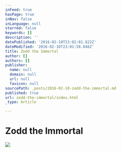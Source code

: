```yaml
---
inFeed: true
hasPage: true
inNav: false
inLanguage: null
starred: false
keywords: []
description: ''
datePublished: '2016-02-10T23:02:01.822Z'
dateModified: '2016-02-10T23:01:58.846Z'
title: Zodd the Immortal
author: []
authors: []
publisher:
  name: null
  domain: null
  url: null
  favicon: null
sourcePath: _posts/2016-02-10-zodd-the-immortal.md
published: true
url: zodd-the-immortal/index.html
_type: Article

---
```

# Zodd the Immortal
![](https://the-grid-user-content.s3-us-west-2.amazonaws.com/a60b88c9-8354-4e9d-9503-a544be31fe9b.jpg)